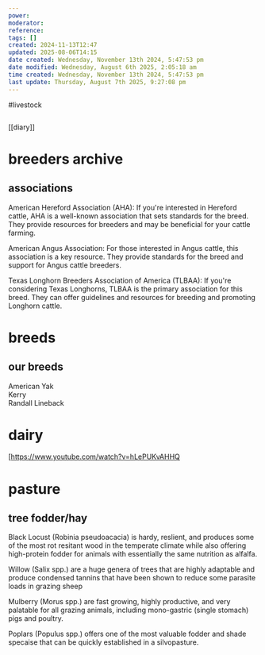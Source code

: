 ```yaml
---
power: 
moderator: 
reference: 
tags: []
created: 2024-11-13T12:47
updated: 2025-08-06T14:15
date created: Wednesday, November 13th 2024, 5:47:53 pm
date modified: Wednesday, August 6th 2025, 2:05:18 am
time created: Wednesday, November 13th 2024, 5:47:53 pm
last update: Thursday, August 7th 2025, 9:27:08 pm
---
```

#livestock 
```table-of-contents
```



[[diary]]
# breeders archive

## associations

American Hereford Association (AHA): If you're interested in Hereford cattle, AHA is a well-known association that sets standards for the breed. They provide resources for breeders and may be beneficial for your cattle farming.

American Angus Association: For those interested in Angus cattle, this association is a key resource. They provide standards for the breed and support for Angus cattle breeders.

Texas Longhorn Breeders Association of America (TLBAA): If you're considering Texas Longhorns, TLBAA is the primary association for this breed. They can offer guidelines and resources for breeding and promoting Longhorn cattle.


# breeds

## our breeds

American Yak  
Kerry  
Randall Lineback

# dairy

[https://www.youtube.com/watch?v=hLePUKvAHHQ

# pasture

## tree fodder/hay

Black Locust (Robinia pseudoacacia) is hardy, reslient, and produces some of the most rot resitant wood in the temperate climate while also offering high-protein fodder for animals with essentially the same nutrition as alfalfa.

Willow (Salix spp.) are a huge genera of trees that are highly adaptable and produce condensed tannins that have been shown to reduce some parasite loads in grazing sheep

  
Mulberry (Morus spp.) are fast growing, highly productive, and very palatable for all grazing animals, including mono-gastric (single stomach) pigs and poultry.

  
Poplars (Populus spp.) offers one of the most valuable fodder and shade specaise that can be quickly established in a silvopasture.